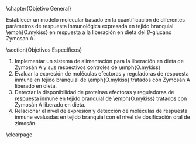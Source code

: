 \chapter{Objetivo General}

Establecer un modelo molecular basado en la cuantificación de diferentes parámetros de respuesta inmunológica expresada en tejido branquial \emph{O.mykiss} en respuesta a la liberación en dieta del $\beta$-glucano Zymosan A.

\section{Objetivos Específicos}

1. Implementar un sistema de alimentación para la liberación en dieta de Zymosán A y sus respectivos controles de \emph{O.mykiss}
2. Evaluar la expresión de moléculas efectoras y reguladoras de respuesta inmune en tejido branquial de \emph{O.mykiss} tratados con Zymosán A liberado en dieta.
3. Detectar la disponibilidad de proteínas efectoras y reguladoras de respuesta inmune en tejido branquial de \emph{O.mykiss} tratados con Zymosán A liberado en dieta.
4. Relacionar el nivel de expresión y detección de moléculas de respuesta inmune evaluadas en tejido branquial con el nivel de dosificación oral de zimosán.

\clearpage
